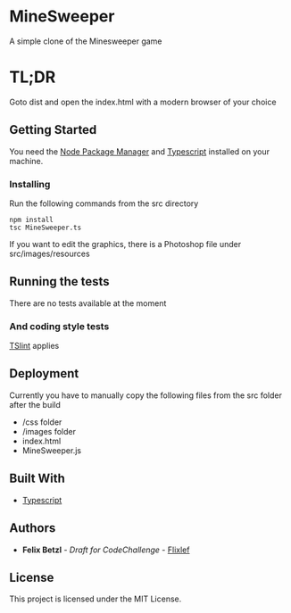 # MineSweeper

A simple clone of the Minesweeper game

# TL;DR

Goto dist and open the index.html with a modern browser of your choice

## Getting Started

You need the [Node Package Manager](https://www.npmjs.com/) and [Typescript](https://www.typescriptlang.org/index.html#download-links) installed on your machine. 

### Installing

Run the following commands from the src directory

```
npm install
tsc MineSweeper.ts
```

If you want to edit the graphics, there is a Photoshop file under src/images/resources

## Running the tests

There are no tests available at the moment

### And coding style tests

[TSlint](https://palantir.github.io/tslint/) applies

## Deployment

Currently you have to manually copy the following files from the src folder after the build

* /css folder
* /images folder
* index.html
* MineSweeper.js

## Built With

* [Typescript](https://www.typescriptlang.org/index.html)

## Authors

* **Felix Betzl** - *Draft for CodeChallenge* - [Flixlef](https://github.com/Flixlef/)

## License

This project is licensed under the MIT License.

